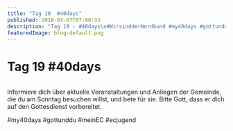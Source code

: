 ```yaml
---
title: "Tag 19  #40days"
published: 2018-03-07T07:00:33
description: "Tag 19 - #40days\n#WirsindderNordbund #my40days #gottunddu #meinEC #ecjugend"
featuredImage: blog-default.png
---
```


# Tag 19  #40days

<img loading="lazy" src="old/40DAYS_03-07_WITH-tag-19.jpg" alt>

Informiere dich über aktuelle Veranstaltungen und Anliegen der Gemeinde, die du am Sonntag besuchen willst, und bete für sie. Bitte Gott, dass er dich auf den Gottesdienst vorbereitet.

#my40days #gottunddu #meinEC #ecjugend